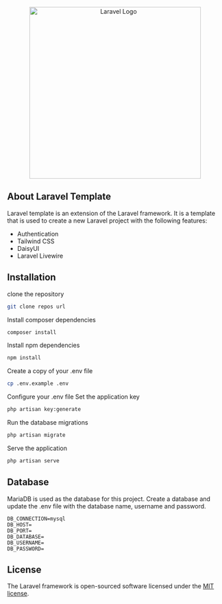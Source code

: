 <p align="center"><a href="https://laravel.com" target="_blank"><img src="https://raw.githubusercontent.com/laravel/art/master/logo-lockup/5%20SVG/2%20CMYK/1%20Full%20Color/laravel-logolockup-cmyk-red.svg" width="400" alt="Laravel Logo"></a></p>

## About Laravel Template

Laravel template is an extension of the Laravel framework. It is a template that is used to create a new Laravel project with the following features:
- Authentication
- Tailwind CSS
- DaisyUI
- Laravel Livewire

## Installation
clone the repository
```bash
git clone repos url
```
Install composer dependencies
```bash
composer install
```
Install npm dependencies
```bash
npm install
```
Create a copy of your .env file
```bash
cp .env.example .env
```
Configure your .env file
Set the application key
```bash
php artisan key:generate
```
Run the database migrations
```bash
php artisan migrate
```
Serve the application
```bash
php artisan serve
```


## Database
MariaDB is used as the database for this project. Create a database and update the .env file with the database name, username and password.
```env
DB_CONNECTION=mysql
DB_HOST=
DB_PORT=
DB_DATABASE=
DB_USERNAME=
DB_PASSWORD=
```

## License

The Laravel framework is open-sourced software licensed under the [MIT license](https://opensource.org/licenses/MIT).
